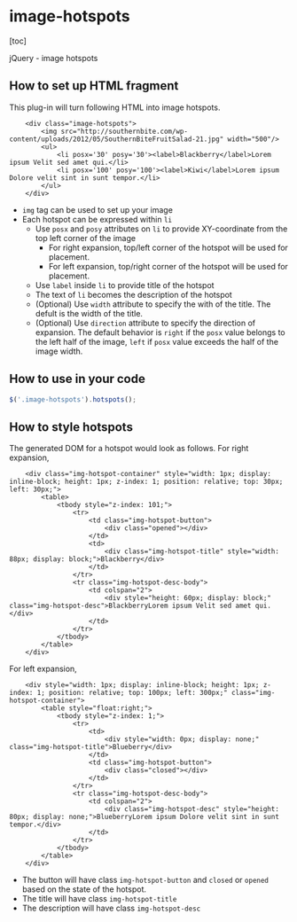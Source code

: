 image-hotspots
==============

[toc]

jQuery - image hotspots

## How to set up HTML fragment

This plug-in will turn following HTML into image hotspots.

```
	<div class="image-hotspots">
		<img src="http://southernbite.com/wp-content/uploads/2012/05/SouthernBiteFruitSalad-21.jpg" width="500"/>
		<ul>
			<li posx='30' posy='30'><label>Blackberry</label>Lorem ipsum Velit sed amet qui.</li>
			<li posx='100' posy='100'><label>Kiwi</label>Lorem ipsum Dolore velit sint in sunt tempor.</li>
		</ul>
	</div>
```
 - `img` tag can be used to set up your image
 - Each hotspot can be expressed within `li`
 	- Use `posx` and `posy` attributes on `li` to provide XY-coordinate from the top left corner of the image
 		- For right expansion, top/left corner of the hotspot will be used for placement.
 		- For left expansion, top/right corner of the hotspot will be used for placement.
 	- Use `label` inside `li` to provide title of the hotspot
 	- The text of `li` becomes the description of the hotspot
 	- (Optional) Use `width` attribute to specify the with of the title. The defult is the width of the title.
 	- (Optional) Use `direction` attribute to specify the direction of expansion. The default behavior is `right` if the `posx` value belongs to the left half of the image, `left` if `posx` value exceeds the half of the image width.

## How to use in your code

```js
$('.image-hotspots').hotspots();
```

## How to style hotspots

The generated DOM for a hotspot would look as follows.
For right expansion,

```
	<div class="img-hotspot-container" style="width: 1px; display: inline-block; height: 1px; z-index: 1; position: relative; top: 30px; left: 30px;">
		<table>
			<tbody style="z-index: 101;">
				<tr>
					<td class="img-hotspot-button">
						<div class="opened"></div>
					</td>
					<td>
						<div class="img-hotspot-title" style="width: 88px; display: block;">Blackberry</div>
					</td>
				</tr>
				<tr class="img-hotspot-desc-body">
					<td colspan="2">
						<div style="height: 60px; display: block;" class="img-hotspot-desc">BlackberryLorem ipsum Velit sed amet qui.</div>
					</td>
				</tr>
			</tbody>
		</table>
	</div>
```

For left expansion,

```
	<div style="width: 1px; display: inline-block; height: 1px; z-index: 1; position: relative; top: 100px; left: 300px;" class="img-hotspot-container">
		<table style="float:right;">
			<tbody style="z-index: 1;">
				<tr>
					<td>
						<div style="width: 0px; display: none;" class="img-hotspot-title">Blueberry</div>
					</td>
					<td class="img-hotspot-button">
						<div class="closed"></div>
					</td>
				</tr>
				<tr class="img-hotspot-desc-body">
					<td colspan="2">
						<div class="img-hotspot-desc" style="height: 80px; display: none;">BlueberryLorem ipsum Dolore velit sint in sunt tempor.</div>
					</td>
				</tr>
			</tbody>
		</table>
	</div>
```

 - The button will have class `img-hotspot-button` and `closed` or `opened` based on the state of the hotspot.
 - The title will have class `img-hotspot-title`
 - The description will have class `img-hotspot-desc`